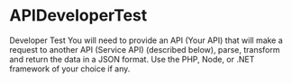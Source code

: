 # APIDeveloperTest
Developer Test You will need to provide an API (Your API) that will make a request to another API (Service API) (described below), parse, transform and return the data in a JSON format. Use the PHP, Node, or .NET framework of your choice if any.
